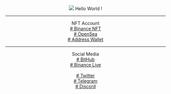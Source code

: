 <head>
<link href="https://fonts.googleapis.com/css2?family=Advent+Pro:wght@400;700&family=VT323&display=swap" rel="stylesheet"> 
<link href="./css/style.css" rel="stylesheet">
<link href="./css/death.css" rel="stylesheet">
</head>
<center>
<img src="https://avatars.githubusercontent.com/u/19859787?v=4"/>
Hello World !
</br>
<hr class="cyberpunk glitched" />
NFT Account</br>
<a href="https://www.binance.me/id/nft/profile/drgemoy-bc3c68da84fa9825a1e0402670a7af6a" target="_blank"># Binance NFT</a>
</br>
<a href="https://opensea.io/Bayii-_-Alien" target="_blank"># OpenSea</a>
</br>
<a href="https://bit.ly/drgemoy" target="_blank"># Address Wallet</a>
<hr class="cyberpunk glitched" />
Social Media</br>
<a href="https://bayiialienn.github.io/babyalien.github.io" target="_blank"># BitHub</a>
</br>
<a href="https://www.binance.me/id/live/u/27177728" target="_blank"># Binance Live</a>
</br></br>
<a href="https://twitter.com/redhonifadli" target="_blank"># Twitter</a>
</br>
<a href="https://t.me/bayiialienn" target="_blank"># Telegram</a>
</br>
<a href="https://discord.com/users/633558230148055060" target="_blank"># Discord</a>



</center>
</br>

